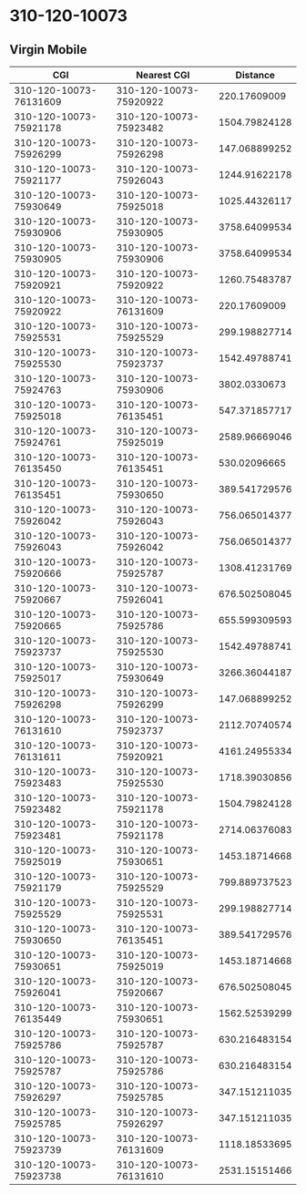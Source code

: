 # 310-120-10073
## Virgin Mobile


| CGI | Nearest CGI | Distance |
|-----|-------------|----------|
| 310-120-10073-76131609 | 310-120-10073-75920922 | 220.17609009 |
| 310-120-10073-75921178 | 310-120-10073-75923482 | 1504.79824128 |
| 310-120-10073-75926299 | 310-120-10073-75926298 | 147.068899252 |
| 310-120-10073-75921177 | 310-120-10073-75926043 | 1244.91622178 |
| 310-120-10073-75930649 | 310-120-10073-75925018 | 1025.44326117 |
| 310-120-10073-75930906 | 310-120-10073-75930905 | 3758.64099534 |
| 310-120-10073-75930905 | 310-120-10073-75930906 | 3758.64099534 |
| 310-120-10073-75920921 | 310-120-10073-75920922 | 1260.75483787 |
| 310-120-10073-75920922 | 310-120-10073-76131609 | 220.17609009 |
| 310-120-10073-75925531 | 310-120-10073-75925529 | 299.198827714 |
| 310-120-10073-75925530 | 310-120-10073-75923737 | 1542.49788741 |
| 310-120-10073-75924763 | 310-120-10073-75930906 | 3802.0330673 |
| 310-120-10073-75925018 | 310-120-10073-76135451 | 547.371857717 |
| 310-120-10073-75924761 | 310-120-10073-75925019 | 2589.96669046 |
| 310-120-10073-76135450 | 310-120-10073-76135451 | 530.02096665 |
| 310-120-10073-76135451 | 310-120-10073-75930650 | 389.541729576 |
| 310-120-10073-75926042 | 310-120-10073-75926043 | 756.065014377 |
| 310-120-10073-75926043 | 310-120-10073-75926042 | 756.065014377 |
| 310-120-10073-75920666 | 310-120-10073-75925787 | 1308.41231769 |
| 310-120-10073-75920667 | 310-120-10073-75926041 | 676.502508045 |
| 310-120-10073-75920665 | 310-120-10073-75925786 | 655.599309593 |
| 310-120-10073-75923737 | 310-120-10073-75925530 | 1542.49788741 |
| 310-120-10073-75925017 | 310-120-10073-75930649 | 3266.36044187 |
| 310-120-10073-75926298 | 310-120-10073-75926299 | 147.068899252 |
| 310-120-10073-76131610 | 310-120-10073-75923737 | 2112.70740574 |
| 310-120-10073-76131611 | 310-120-10073-75920921 | 4161.24955334 |
| 310-120-10073-75923483 | 310-120-10073-75925530 | 1718.39030856 |
| 310-120-10073-75923482 | 310-120-10073-75921178 | 1504.79824128 |
| 310-120-10073-75923481 | 310-120-10073-75921178 | 2714.06376083 |
| 310-120-10073-75925019 | 310-120-10073-75930651 | 1453.18714668 |
| 310-120-10073-75921179 | 310-120-10073-75925529 | 799.889737523 |
| 310-120-10073-75925529 | 310-120-10073-75925531 | 299.198827714 |
| 310-120-10073-75930650 | 310-120-10073-76135451 | 389.541729576 |
| 310-120-10073-75930651 | 310-120-10073-75925019 | 1453.18714668 |
| 310-120-10073-75926041 | 310-120-10073-75920667 | 676.502508045 |
| 310-120-10073-76135449 | 310-120-10073-75930651 | 1562.52539299 |
| 310-120-10073-75925786 | 310-120-10073-75925787 | 630.216483154 |
| 310-120-10073-75925787 | 310-120-10073-75925786 | 630.216483154 |
| 310-120-10073-75926297 | 310-120-10073-75925785 | 347.151211035 |
| 310-120-10073-75925785 | 310-120-10073-75926297 | 347.151211035 |
| 310-120-10073-75923739 | 310-120-10073-76131609 | 1118.18533695 |
| 310-120-10073-75923738 | 310-120-10073-76131610 | 2531.15151466 |
